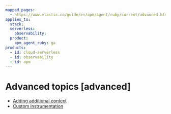 ```yaml
---
mapped_pages:
  - https://www.elastic.co/guide/en/apm/agent/ruby/current/advanced.html
applies_to:
  stack:
  serverless:
    observability:
  product:
    apm_agent_ruby: ga
products:
  - id: cloud-serverless
  - id: observability
  - id: apm
---
```


# Advanced topics [advanced]

* [Adding additional context](/reference/context.md)
* [Custom instrumentation](/reference/custom-instrumentation.md)



